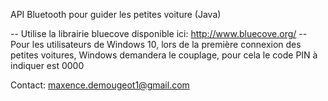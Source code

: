 API Bluetooth pour guider les petites voiture (Java)

-- Utilise la librairie bluecove disponible ici: http://www.bluecove.org/
-- Pour les utilisateurs de Windows 10, lors de la première connexion des petites voitures, Windows demandera le couplage, pour cela le code PIN à indiquer est 0000

Contact: maxence.demougeot1@gmail.com
